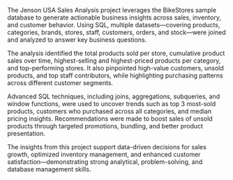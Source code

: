 The Jenson USA Sales Analysis project leverages the BikeStores sample database to generate actionable business insights across sales, inventory, and customer behavior. Using SQL, multiple datasets—covering products, categories, brands, stores, staff, customers, orders, and stock—were joined and analyzed to answer key business questions.

The analysis identified the total products sold per store, cumulative product sales over time, highest-selling and highest-priced products per category, and top-performing stores. It also pinpointed high-value customers, unsold products, and top staff contributors, while highlighting purchasing patterns across different customer segments.

Advanced SQL techniques, including joins, aggregations, subqueries, and window functions, were used to uncover trends such as top 3 most-sold products, customers who purchased across all categories, and median pricing insights. Recommendations were made to boost sales of unsold products through targeted promotions, bundling, and better product presentation.

The insights from this project support data-driven decisions for sales growth, optimized inventory management, and enhanced customer satisfaction—demonstrating strong analytical, problem-solving, and database management skills.
